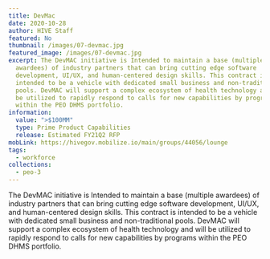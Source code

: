 ```yaml
---
title: DevMac
date: 2020-10-28
author: HIVE Staff
featured: No
thumbnail: /images/07-devmac.jpg
featured_image: /images/07-devmac.jpg
excerpt: The DevMAC initiative is Intended to maintain a base (multiple
  awardees) of industry partners that can bring cutting edge software
  development, UI/UX, and human-centered design skills. This contract is
  intended to be a vehicle with dedicated small business and non-traditional
  pools. DevMAC will support a complex ecosystem of health technology and will
  be utilized to rapidly respond to calls for new capabilities by programs
  within the PEO DHMS portfolio.
information:
  value: ">$100MM"
  type: Prime Product Capabilities
  release: Estimated FY21Q2 RFP
mobLink: https://hivegov.mobilize.io/main/groups/44056/lounge
tags:
  - workforce
collections:
  - peo-3
---
```

The DevMAC initiative is Intended to maintain a base (multiple awardees) of industry partners that can bring cutting edge software development, UI/UX, and human-centered design skills. This contract is intended to be a vehicle with dedicated small business and non-traditional pools. DevMAC will support a complex ecosystem of health technology and will be utilized to rapidly respond to calls for new capabilities by programs within the PEO DHMS portfolio.